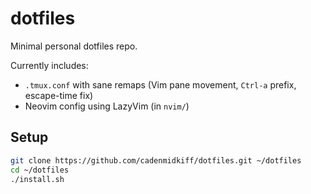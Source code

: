 # dotfiles

Minimal personal dotfiles repo.

Currently includes:
- `.tmux.conf` with sane remaps (Vim pane movement, `Ctrl-a` prefix, escape-time fix)
- Neovim config using LazyVim (in `nvim/`)

## Setup

```bash
git clone https://github.com/cadenmidkiff/dotfiles.git ~/dotfiles
cd ~/dotfiles
./install.sh
